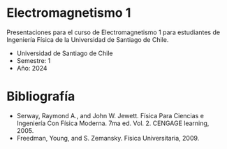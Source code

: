# Electromagnetismo 1
Presentaciones para el curso de Electromagnetismo 1 para estudiantes de Ingeniería Física de la Universidad de Santiago de Chile.

- Universidad de Santiago de Chile
- Semestre: 1
- Año: 2024

# Bibliografía
- Serway, Raymond A., and John W. Jewett. Física Para Ciencias e Ingeniería Con Física Moderna. 7ma ed. Vol. 2. CENGAGE learning, 2005.
- Freedman, Young, and S. Zemansky. Física Universitaria, 2009.

